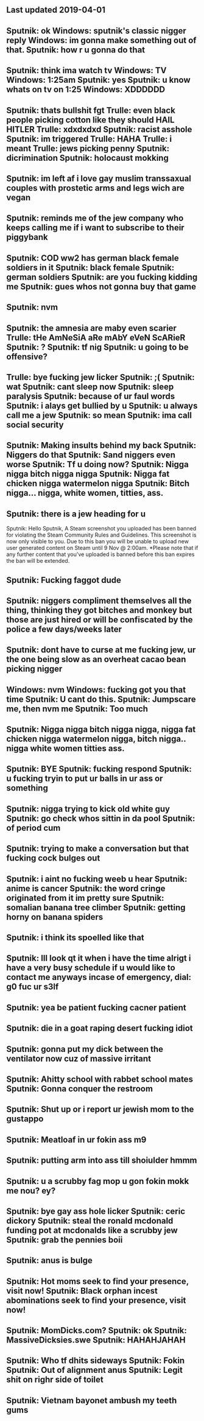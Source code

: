 Last updated 2019-04-01
--------------------------------------------------------------------------------------------------------------
Sputnik: ok
Windows: sputnik's classic nigger reply
Windows: im gonna make something out of that.
Sputnik: how r u gonna do that
---------------------------------------------------------------------------------------------------------------
Sputnik: think ima watch tv
Windows: TV
Windows: 1:25am
Sputnik: yes
Sputnik: u know whats on tv on 1:25
Windows: XDDDDDD
---------------------------------------------------------------------------------------------------------------
Sputnik: thats bullshit fgt
Trulle: even black people picking cotton like they should HAIL HITLER
Trulle: xdxdxdxd
Sputnik: racist asshole
Sputnik: im triggered
Trulle: HAHA
Trulle: i meant
Trulle: jews picking penny
Sputnik: dicrimination
Sputnik: holocaust mokking
---------------------------------------------------------------------------------------------------------------
Sputnik: im left af i love gay muslim transsaxual couples with prostetic arms and legs wich are vegan
---------------------------------------------------------------------------------------------------------------
Sputnik: reminds me of the jew company who keeps calling me if i want to subscribe to their piggybank
---------------------------------------------------------------------------------------------------------------
Sputnik: COD ww2 has german black female soldiers in it
Sputnik: black female
Sputnik: german soldiers
Sputnik: are you fucking kidding me
Sputnik: gues whos not gonna buy that game
---------------------------------------------------------------------------------------------------------------
Sputnik: nvm
---------------------------------------------------------------------------------------------------------------
Sputnik: the amnesia are maby even scarier
Trulle: tHe AmNeSiA aRe mAbY eVeN ScARieR
Sputnik: ?
Sputnik: tf nig
Sputnik: u going to be offensive?
---------------------------------------------------------------------------------------------------------------
Trulle: bye fucking jew licker
Sputnik: ;(
Sputnik: wat
Sputnik: cant sleep now
Sputnik: sleep paralysis
Sputnik: because of ur faul words
Sputnik: i alays get bullied by u
Sputnik: u always call me a jew
Sputnik: so mean
Sputnik: ima call social security
---------------------------------------------------------------------------------------------------------------
Sputnik: Making insults behind my back
Sputnik: Niggers do that
Sputnik: Sand niggers even worse
Sputnik: Tf u doing now?
Sputnik: Nigga nigga bitch nigga nigga
Sputnik: Nigga fat chicken nigga watermelon nigga
Sputnik: Bitch nigga... nigga, white women, titties, ass.
---------------------------------------------------------------------------------------------------------------
Sputnik: there is a jew heading for u
---------------------------------------------------------------------------------------------------------------
Sputnik: Hello Sputnik, A Steam screenshot you uploaded has been banned for violating the 
Steam Community Rules and Guidelines. This screenshot is now only visible to you. 
Due to this ban you will be unable to upload new user generated content on Steam until 9 Nov @ 2:00am. 
*Please note that if any further content that you've uploaded is banned before this ban expires the ban will be extended.
    
Sputnik: Fucking faggot dude
---------------------------------------------------------------------------------------------------------------
Sputnik: niggers compliment themselves all the thing, thinking they got bitches and monkey but those 
are just hired or will be confiscated by the police a few days/weeks later
---------------------------------------------------------------------------------------------------------------
Sputnik: dont have to curse at me fucking jew, ur the one being slow as an overheat cacao bean picking nigger
---------------------------------------------------------------------------------------------------------------
Windows: nvm
Windows: fucking got you that time
Sputnik: U cant do this.
Sputnik: Jumpscare me, then nvm me
Sputnik: Too much
---------------------------------------------------------------------------------------------------------------
Sputnik: Nigga nigga bitch nigga nigga, nigga fat chicken nigga watermelon nigga, bitch nigga.. nigga white women titties ass.
---------------------------------------------------------------------------------------------------------------
Sputnik: BYE
Sputnik: fucking respond
Sputnik: u fucking tryin to put ur balls in ur ass or something
---------------------------------------------------------------------------------------------------------------
Sputnik: nigga trying to kick old white guy
Sputnik: go check whos sittin in da pool
Sputnik: of period cum
---------------------------------------------------------------------------------------------------------------
Sputnik: trying to make a conversation but that fucking cock bulges out
---------------------------------------------------------------------------------------------------------------
Sputnik: i aint no fucking weeb u hear
Sputnik: anime is cancer
Sputnik: the word cringe originated from it im pretty sure
Sputnik: somalian banana tree climber
Sputnik: getting horny on banana spiders
---------------------------------------------------------------------------------------------------------------
Sputnik: i think its spoelled like that
---------------------------------------------------------------------------------------------------------------
Sputnik: Ill look qt it when i have the time alrigt i have a very busy schedule
if u would like to contact me anyways incase of emergency, dial: g0 fuc ur s3lf
---------------------------------------------------------------------------------------------------------------
Sputnik: yea be patient fucking cacner patient
---------------------------------------------------------------------------------------------------------------
Sputnik: die in a goat raping desert fucking idiot
---------------------------------------------------------------------------------------------------------------
Sputnik: gonna put my dick between the ventilator now cuz of massive irritant
---------------------------------------------------------------------------------------------------------------
Sputnik: Ahitty school with rabbet school mates
Sputnik: Gonna conquer the restroom
---------------------------------------------------------------------------------------------------------------
Sputnik: Shut up or i report ur jewish mom to the gustappo
---------------------------------------------------------------------------------------------------------------
Sputnik: Meatloaf in ur fokin ass m9
---------------------------------------------------------------------------------------------------------------
Sputnik: putting arm into ass till shoiulder hmmm
---------------------------------------------------------------------------------------------------------------
Sputnik: u a scrubby fag mop u gon fokin mokk me nou? ey?
---------------------------------------------------------------------------------------------------------------
Sputnik: bye gay ass hole licker
Sputnik: ceric dickory
Sputnik: steal the ronald mcdonald funding pot at mcdonalds like a scrubby jew
Sputnik: grab the pennies boii
---------------------------------------------------------------------------------------------------------------
Sputnik: anus is bulge
---------------------------------------------------------------------------------------------------------------
Sputnik: Hot moms seek to find your presence, visit now!
Sputnik: Black orphan incest abominations seek to find your presence, visit now!
---------------------------------------------------------------------------------------------------------------
Sputnik: MomDicks.com?
Sputnik: ok
Sputnik: MassiveDicksies.swe
Sputnik: HAHAHJAHAH
---------------------------------------------------------------------------------------------------------------
Sputnik: Who tf dhits sideways
Sputnik: Fokin
Sputnik: Out of alignment anus
Sputnik: Legit shit on righr side of toilet
---------------------------------------------------------------------------------------------------------------
Sputnik: Vietnam bayonet ambush my teeth gums
---------------------------------------------------------------------------------------------------------------
